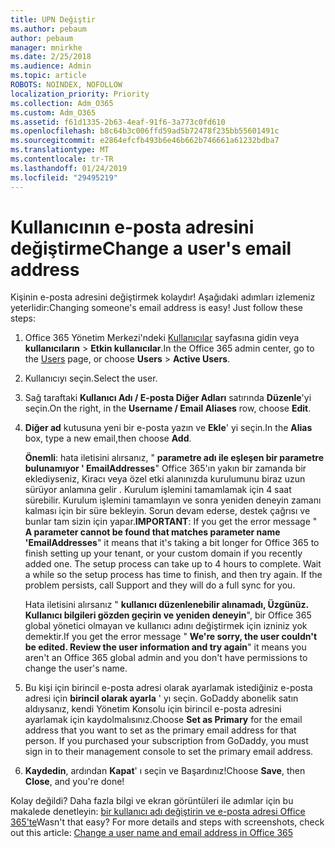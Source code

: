 ```yaml
---
title: UPN Değiştir
ms.author: pebaum
author: pebaum
manager: mnirkhe
ms.date: 2/25/2018
ms.audience: Admin
ms.topic: article
ROBOTS: NOINDEX, NOFOLLOW
localization_priority: Priority
ms.collection: Adm_O365
ms.custom: Adm_O365
ms.assetid: f61d1335-2b63-4eaf-91f6-3a773c0fd610
ms.openlocfilehash: b8c64b3c006ffd59ad5b72478f235bb55601491c
ms.sourcegitcommit: e2864efcfb493b6e46b662b746661a61232bdba7
ms.translationtype: MT
ms.contentlocale: tr-TR
ms.lasthandoff: 01/24/2019
ms.locfileid: "29495219"
---
```

# <a name="change-a-users-email-address"></a><span data-ttu-id="0e03f-102">Kullanıcının e-posta adresini değiştirme</span><span class="sxs-lookup"><span data-stu-id="0e03f-102">Change a user's email address</span></span>

<span data-ttu-id="0e03f-p101">Kişinin e-posta adresini değiştirmek kolaydır! Aşağıdaki adımları izlemeniz yeterlidir:</span><span class="sxs-lookup"><span data-stu-id="0e03f-p101">Changing someone's email address is easy! Just follow these steps:</span></span>
  
1. <span data-ttu-id="0e03f-105">Office 365 Yönetim Merkezi'ndeki [Kullanıcılar](https://go.microsoft.com/fwlink/p/?linkid=834822) sayfasına gidin veya **kullanıcıların** \> **Etkin kullanıcılar**.</span><span class="sxs-lookup"><span data-stu-id="0e03f-105">In the Office 365 admin center, go to the [Users](https://go.microsoft.com/fwlink/p/?linkid=834822) page, or choose **Users** \> **Active Users**.</span></span>
    
2. <span data-ttu-id="0e03f-106">Kullanıcıyı seçin.</span><span class="sxs-lookup"><span data-stu-id="0e03f-106">Select the user.</span></span>
    
3. <span data-ttu-id="0e03f-107">Sağ taraftaki **Kullanıcı Adı / E-posta Diğer Adları** satırında **Düzenle**'yi seçin.</span><span class="sxs-lookup"><span data-stu-id="0e03f-107">On the right, in the **Username / Email Aliases** row, choose **Edit**.</span></span>
    
4. <span data-ttu-id="0e03f-108">**Diğer ad** kutusuna yeni bir e-posta yazın ve **Ekle**' yi seçin.</span><span class="sxs-lookup"><span data-stu-id="0e03f-108">In the **Alias** box, type a new email,then choose **Add**.</span></span>
    
    <span data-ttu-id="0e03f-p102">**Önemli**: hata iletisini alırsanız, " **parametre adı ile eşleşen bir parametre bulunamıyor ' EmailAddresses**" Office 365'ın yakın bir zamanda bir eklediyseniz, Kiracı veya özel etki alanınızda kurulumunu biraz uzun sürüyor anlamına gelir . Kurulum işlemini tamamlamak için 4 saat sürebilir. Kurulum işlemini tamamlayın ve sonra yeniden deneyin zamanı kalması için bir süre bekleyin. Sorun devam ederse, destek çağrısı ve bunlar tam sizin için yapar.</span><span class="sxs-lookup"><span data-stu-id="0e03f-p102">**IMPORTANT**: If you get the error message " **A parameter cannot be found that matches parameter name 'EmailAddresses**" it means that it's taking a bit longer for Office 365 to finish setting up your tenant, or your custom domain if you recently added one. The setup process can take up to 4 hours to complete. Wait a while so the setup process has time to finish, and then try again. If the problem persists, call Support and they will do a full sync for you.</span></span>
    
    <span data-ttu-id="0e03f-113">Hata iletisini alırsanız " **kullanıcı düzenlenebilir alınamadı, Üzgünüz. Kullanıcı bilgileri gözden geçirin ve yeniden deneyin**", bir Office 365 global yönetici olmayan ve kullanıcı adını değiştirmek için izniniz yok demektir.</span><span class="sxs-lookup"><span data-stu-id="0e03f-113">If you get the error message " **We're sorry, the user couldn't be edited. Review the user information and try again**" it means you aren't an Office 365 global admin and you don't have permissions to change the user's name.</span></span>
    
5. <span data-ttu-id="0e03f-p103">Bu kişi için birincil e-posta adresi olarak ayarlamak istediğiniz e-posta adresi için **birincil olarak ayarla** ' yı seçin. GoDaddy abonelik satın aldıysanız, kendi Yönetim Konsolu için birincil e-posta adresini ayarlamak için kaydolmalısınız.</span><span class="sxs-lookup"><span data-stu-id="0e03f-p103">Choose **Set as Primary** for the email address that you want to set as the primary email address for that person. If you purchased your subscription from GoDaddy, you must sign in to their management console to set the primary email address.</span></span> 
    
6. <span data-ttu-id="0e03f-116">**Kaydedin**, ardından **Kapat**' ı seçin ve Başardınız!</span><span class="sxs-lookup"><span data-stu-id="0e03f-116">Choose **Save**, then **Close**, and you're done!</span></span>
    
<span data-ttu-id="0e03f-p104">Kolay değildi? Daha fazla bilgi ve ekran görüntüleri ile adımlar için bu makalede denetleyin: [bir kullanıcı adı değiştirin ve e-posta adresi Office 365'te](https://support.office.com/article/https://support.office.com/en-us/article/Change-a-user-name-and-email-address-in-Office-365-fb5ac074-e203-4e1f-9843-b9d1a3e03297.aspx)</span><span class="sxs-lookup"><span data-stu-id="0e03f-p104">Wasn't that easy? For more details and steps with screenshots, check out this article: [Change a user name and email address in Office 365](https://support.office.com/article/https://support.office.com/en-us/article/Change-a-user-name-and-email-address-in-Office-365-fb5ac074-e203-4e1f-9843-b9d1a3e03297.aspx)</span></span>
  

